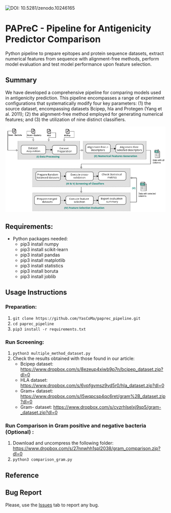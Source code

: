 <img role="button" tabindex="0" id="modal-653381303-trigger" aria-controls="modal-653381303" aria-expanded="false" class="doi-modal-trigger block m-0" src="https://zenodo.org/badge/DOI/10.5281/zenodo.10246165.svg" alt="DOI: 10.5281/zenodo.10246165">

# PAPreC - Pipeline for Antigenicity Predictor Comparison

Python pipeline to prepare epitopes and protein sequence datasets, extract numerical features from sequence with alignment-free methods, perform model evaluation and test model performance upon feature selection.

## Summary

We have developed a comprehensive pipeline for comparing models used in antigenicity prediction. This pipeline encompasses a range of experiment configurations that systematically modify four key parameters: (1) the source dataset, encompassing datasets Bcipep, hla and Protegen (Yang et al. 2011); (2) the alignment-free method employed for generating numerical features; and (3) the utilization of nine distinct classifiers. 

<div style="text-align: center">
	<img src="pipeline.png" alt="pipeline"
	title="PAPC pipeline" width="550px" />
</div>

## Requirements:
* Python packages needed:
	- pip3 install numpy
	- pip3 install scikit-learn
	- pip3 install pandas
	- pip3 install matplotlib
	- pip3 install statistics
	- pip3 install boruta
	- pip3 install joblib

## Usage Instructions
### Preparation:
1. ````git clone https://github.com/YasCoMa/paprec_pipeline.git````
2. ````cd paprec_pipeline````
3. ````pip3 install -r requirements.txt````

### Run Screening:
1. ````python3 multiple_method_dataset.py````
2. Check the results obtained with those found in our article:
    - Bcipep dataset: https://www.dropbox.com/s/8ezeup4xiwb9p7n/bcipep_dataset.zip?dl=0
    - HLA dataset: https://www.dropbox.com/s/6vpfgvmsz9vd5r0/hla_dataset.zip?dl=0
    - Gram+ dataset: https://www.dropbox.com/s/l5wqpcsp4qc6ret/gram%2B_dataset.zip?dl=0
    - Gram- dataset: https://www.dropbox.com/s/cvzrhlselxj9sp5/gram-_dataset.zip?dl=0

### Run Comparison in Gram positive and negative bacteria (Optional) :
1. Download and uncompress the following folder: https://www.dropbox.com/s/27nnwhh1spl2038/gram_comparison.zip?dl=0
2. ````python3 comparison_gram.py````

## Reference

## Bug Report
Please, use the [Issues](https://github.com/YasCoMa/paprec_pipeline/issues) tab to report any bug.
